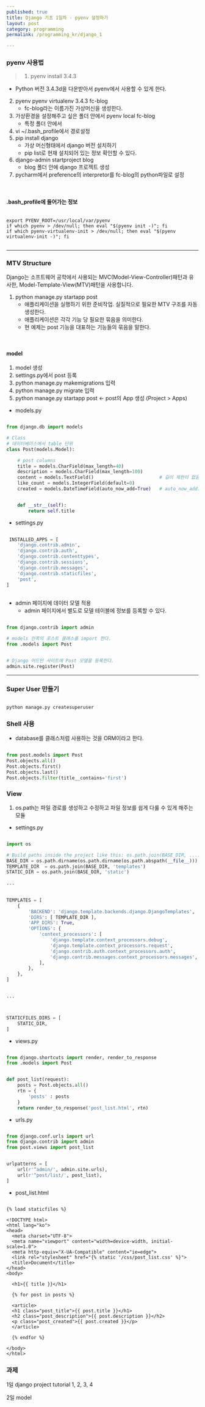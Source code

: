 ```yaml
---
published: true
title: Django 기초 1일차 - pyenv 설정하기
layout: post
category: programming
permalink: /programming_kr/django_1

---
```


### pyenv 사용법

> 1. pyenv install 3.4.3
   - Python 버전 3.4.3d을 다운받아서 pyenv에서 사용할 수 있게 한다. 
2. pyenv pyenv virtualenv 3.4.3 fc-blog
   - fc-blog라는 이름가진 가상머신을 생성한다. 
3. 가상환경을 설정해주고 싶은 폴더 안에서 pyenv local fc-blog
   - 특정 폴더 안에서 
4. vi ~/.bash_profile에서 경로설정
5. pip install django 
   - 가상 머신형태에서 django 버전 설치하기 
   - pip list로 현재 설치되어 있는 정보 확인할 수 있다. 
6. django-admin startproject blog 
   - blog 폴더 안에 django 프로젝트 생성 
7. pycharm에서 preference의 interpretor를 fc-blog의 python파일로 설정

<br>

#### .bash_profile에 들어가는 정보 

```

export PYENV_ROOT=/usr/local/var/pyenv
if which pyenv > /dev/null; then eval "$(pyenv init -)"; fi
if which pyenv-virtualenv-init > /dev/null; then eval "$(pyenv virtualenv-init -)"; fi


```


<hr>


### MTV Structure 

Django는 소프트웨어 공학에서 사용되는 MVC(Model-View-Controller)패턴과 유사한, Model-Template-View(MTV)패턴을 사용합니다.

1. python manage.py startapp post
   - 애플리케이션을 실행하기 위한 준비작업. 실질적으로 필요한 MTV 구조를 자동 생성한다. 
   - 애플리케이션은 각각 기능 당 필요한 묶음을 의미한다. 
   - 현 예제는 post 기능을 대표하는 기능들의 묶음을 말한다. 
   

<br> 

#### model

1. model 생성
2. settings.py에서 post 등록
3. python manage.py makemigrations 입력  
4. python manage.py migrate 입력 
5. python manage.py startapp post <- post의 App 생성 (Project > Apps) 

- models.py 

```python

from django.db import models

# Class
# 데이터베이스에서 table 단위
class Post(models.Model):

    # post columns
    title = models.CharField(max_length=40)
    description = models.CharField(max_length=100)
    content = models.TextField()                        # 길이 제한이 없음
    like_count = models.IntegerField(default=0)
    created = models.DateTimeField(auto_now_add=True)   # auto_now_add는 ROW 생성 순간에 자동으로 생성


    def __str__(self):
        return self.title

```
   
- settings.py 
   
```python
 
 INSTALLED_APPS = [
    'django.contrib.admin',
    'django.contrib.auth',
    'django.contrib.contenttypes',
    'django.contrib.sessions',
    'django.contrib.messages',
    'django.contrib.staticfiles',
    'post',
]
 
```


- admin 페이지에 데이터 모델 적용 
    - admin 페이지에서 별도로 모델 테이블에 정보를 등록할 수 있다. 

```python

from django.contrib import admin

# models 안쪽의 포스트 클래스를 import 한다.
from .models import Post


# Django 어드민 사이트에 Post 모델을 등록한다.
admin.site.register(Post)


```


<hr> 

### Super User 만들기

```

python manage.py createsuperuser

```


### Shell 사용

- database를 클래스처럼 사용하는 것을 ORM이라고 한다. 


``` python

from post.models import Post
Post.objects.all() 
Post.objects.first()
Post.objects.last()
Post.objects.filter(title__contains='first')

```


### View 

1. os.path는 파일 경로를 생성하고 수정하고 파일 정보를 쉽게 다룰 수 있게 해주는 모듈 

- settings.py 

```python 

import os

# Build paths inside the project like this: os.path.join(BASE_DIR, ...)
BASE_DIR = os.path.dirname(os.path.dirname(os.path.abspath(__file__)))
TEMPLATE_DIR  = os.path.join(BASE_DIR, 'templates')
STATIC_DIR = os.path.join(BASE_DIR, 'static')

...
 
 
TEMPLATES = [
    {
        'BACKEND': 'django.template.backends.django.DjangoTemplates',
        'DIRS': [ TEMPLATE_DIR ],
        'APP_DIRS': True,
        'OPTIONS': {
            'context_processors': [
                'django.template.context_processors.debug',
                'django.template.context_processors.request',
                'django.contrib.auth.context_processors.auth',
                'django.contrib.messages.context_processors.messages',
            ],
        },
    },
]


... 



STATICFILES_DIRS = [
    STATIC_DIR,
]


```


- views.py 

```python

from django.shortcuts import render, render_to_response
from .models import Post


def post_list(request):
    posts = Post.objects.all()
    rtn = {
        'posts' : posts
    }
    return render_to_response('post_list.html', rtn)

```


- urls.py

``` python

from django.conf.urls import url
from django.contrib import admin
from post.views import post_list


urlpatterns = [
    url(r'^admin/', admin.site.urls),
    url(r'^post/list/', post_list),
]

```


- post_list.html 

```

{% load staticfiles %}

<!DOCTYPE html>
<html lang="ko">
<head>
  <meta charset="UTF-8">
  <meta name="viewport" content="width=device-width, initial-scale=1.0">
  <meta http-equiv="X-UA-Compatible" content="ie=edge">
  <link rel="stylesheet" href="{% static '/css/post_list.css' %}">
  <title>Document</title>
</head>
<body>

  <h1>{{ title }}</h1>

  {% for post in posts %}

  <article>
  <h1 class="post_title">{{ post.title }}</h1>
  <h2 class="post_description">{{ post.description }}</h2>
  <p class="post_created">{{ post.created }}</p>
  </article>

  {% endfor %}

</body>
</html>

```


### 과제 


1일 
django project
tutorial  1, 2, 3, 4 


2일 
model 

